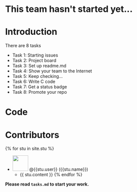 # This team hasn't started yet...
# Introduction
There are 8 tasks
-  Task 1: Starting issues
-  Task 2: Project board
-  Task 3: Set up readme.md
-  Task 4: Show your team to the Internet
-  Task 5: Keep checking...
-  Task 6: Write C code
-  Task 7: Get a status badge
-  Task 8: Promote your repo
# Code

# Contributors

{% for stu in site.stu %}
  * <a href="{{ stu.url }}"><img src="{{ stu.image }}" style="width: 50px; height: 50px"></a> @{{stu.user}} ({{stu.name}}) 
    * {{ stu.content }}
{% endfor %}

**Please read `tasks.md` to start your work.**
